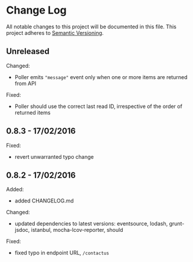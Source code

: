 
# Change Log

All notable changes to this project will be documented in this file.
This project adheres to [Semantic Versioning](http://semver.org/).


## Unreleased

Changed:

* Poller emits `"message"` event only when one or more items are returned from API

Fixed:

* Poller should use the correct last read ID, irrespective of the order of returned items


## 0.8.3 - 17/02/2016

Fixed:

* revert unwarranted typo change


## 0.8.2 - 17/02/2016

Added:

* added CHANGELOG.md

Changed:

* updated dependencies to latest versions: eventsource, lodash, grunt-jsdoc,
  istanbul, mocha-lcov-reporter, should

Fixed:

* fixed typo in endpoint URL, `/contactus`

